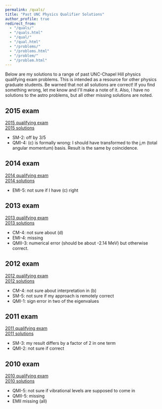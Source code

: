 ```yaml
---
permalink: /quals/
title: "Past UNC Physics Qualifier Solutions"
author_profile: true
redirect_from: 
  - "/quals/"
  - "/quals.html"
  - "/qual/"
  - "/qual.html"
  - "/problems/"
  - "/problems.html"
  - "/problem/"
  - "/problem.html"
---
```


Below are my solutions to a range of past UNC-Chapel Hill physics qualifying exam problems.  This is intended as a resource for other physics graduate students.  Be warned that not all solutions are correct!  If you find something wrong, let me know and I'll make a note of it.  Also, I have no solutions to the astro problems, but all other missing solutions are noted.

## 2015 exam  
[2015 qualifying exam](/files/DWE_2015.pdf)  
[2015 solutions](/files/Sten_qual_2015_solutions.PDF)  
* SM-2: off by 3/5
* QMI-4: (c) is formally wrong:  I should have transformed to the j,m (total angular momentum) basis.  Result is the same by coincidence.

## 2014 exam  
[2014 qualifying exam](/files/DWE_2014.pdf)  
[2014 solutions](/files/Sten_qual_2014_solutions.PDF)  
* EMI-5: not sure if I have (c) right

## 2013 exam  
[2013 qualifying exam](/files/DWE_2013.pdf)  
[2013 solutions](/files/Sten_qual_2013_solutions.PDF)  
* CM-4: not sure about (d)
* EMI-4: missing
* QMII-3: numerical error (should be about -2.14 MeV) but otherwise correct.

## 2012 exam  
[2012 qualifying exam](/files/DWE_2012.pdf)  
[2012 solutions](/files/Sten_qual_2012_solutions.PDF)  
* CM-4: not sure about interpretation in (b)
* SM-5: not sure if my approach is remotely correct
* QMI-1: sign error in two of the eigenvalues

## 2011 exam  
[2011 qualifying exam](/files/DWE_2011.pdf)  
[2011 solutions](/files/Sten_qual_2011_solutions.PDF)  
* SM-3: my result differs by a factor of 2 in one term
* QMI-2: not sure if correct

## 2010 exam  
[2010 qualifying exam](/files/DWE_2010.pdf)  
[2010 solutions](/files/Sten_qual_2010_solutions.PDF)  
* QMI-5: not sure if vibrational levels are supposed to come in
* QMII-5: missing
* EMII missing (all)
